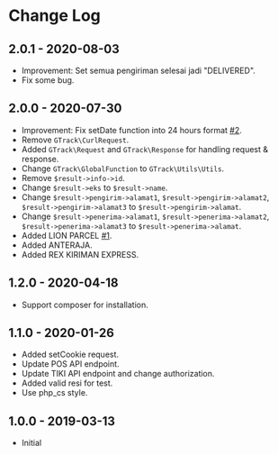 # Change Log

## 2.0.1 - 2020-08-03

* Improvement: Set semua pengiriman selesai jadi "DELIVERED".
* Fix some bug.

## 2.0.0 - 2020-07-30

* Improvement: Fix setDate function into 24 hours format [#2](https://github.com/walangkaji/GTrack/pull/2).
* Remove `GTrack\CurlRequest`.
* Added `GTrack\Request` and `GTrack\Response` for handling request & response.
* Change `GTrack\GlobalFunction` to `GTrack\Utils\Utils`.
* Remove `$result->info->id`.
* Change `$result->eks` to `$result->name`.
* Change `$result->pengirim->alamat1`, `$result->pengirim->alamat2`, `$result->pengirim->alamat3` to `$result->pengirim->alamat`.
* Change `$result->penerima->alamat1`, `$result->penerima->alamat2`, `$result->penerima->alamat3` to `$result->penerima->alamat`.
* Added LION PARCEL [#1](https://github.com/walangkaji/GTrack/issues/1).
* Added ANTERAJA.
* Added REX KIRIMAN EXPRESS.

## 1.2.0 - 2020-04-18

* Support composer for installation.

## 1.1.0 - 2020-01-26

* Added setCookie request.
* Update POS API endpoint.
* Update TIKI API endpoint and change authorization.
* Added valid resi for test.
* Use php_cs style.

## 1.0.0 - 2019-03-13

* Initial